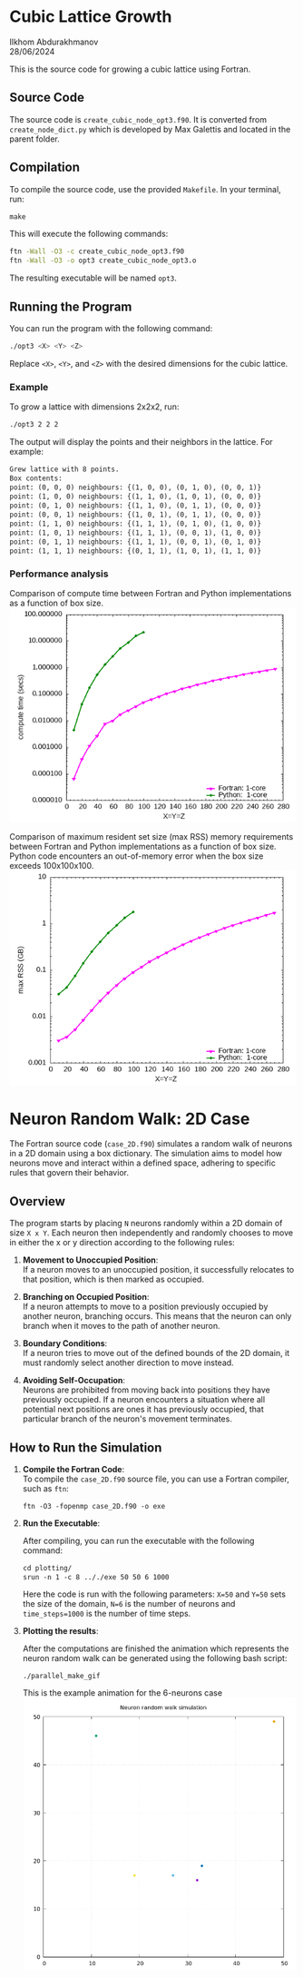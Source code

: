 # Cubic Lattice Growth

Ilkhom Abdurakhmanov  
28/06/2024

This is the source code for growing a cubic lattice using Fortran.

## Source Code

The source code is  `create_cubic_node_opt3.f90`. It is converted from `create_node_dict.py` which is developed by 
Max Galettis and located in
the parent folder.

## Compilation

To compile the source code, use the provided `Makefile`. In your terminal, run:

```
make
```

This will execute the following commands:

```sh
ftn -Wall -O3 -c create_cubic_node_opt3.f90
ftn -Wall -O3 -o opt3 create_cubic_node_opt3.o
```

The resulting executable will be named `opt3`.

## Running the Program

You can run the program with the following command:

```sh
./opt3 <X> <Y> <Z>
```

Replace `<X>`, `<Y>`, and `<Z>` with the desired dimensions for the cubic lattice.

### Example

To grow a lattice with dimensions 2x2x2, run:

```sh
./opt3 2 2 2
```

The output will display the points and their neighbors in the lattice. For example:

```
Grew lattice with 8 points.
Box contents:
point: (0, 0, 0) neighbours: {(1, 0, 0), (0, 1, 0), (0, 0, 1)}
point: (1, 0, 0) neighbours: {(1, 1, 0), (1, 0, 1), (0, 0, 0)}
point: (0, 1, 0) neighbours: {(1, 1, 0), (0, 1, 1), (0, 0, 0)}
point: (0, 0, 1) neighbours: {(1, 0, 1), (0, 1, 1), (0, 0, 0)}
point: (1, 1, 0) neighbours: {(1, 1, 1), (0, 1, 0), (1, 0, 0)}
point: (1, 0, 1) neighbours: {(1, 1, 1), (0, 0, 1), (1, 0, 0)}
point: (0, 1, 1) neighbours: {(1, 1, 1), (0, 0, 1), (0, 1, 0)}
point: (1, 1, 1) neighbours: {(0, 1, 1), (1, 0, 1), (1, 1, 0)}
```

### Performance analysis

Comparison of compute time between Fortran and Python implementations as a function of box size.
![Performance](box.png "Performance, Fortran vs Python")

Comparison of maximum resident set size (max RSS) memory requirements between Fortran and Python implementations as a function of box size.
Python code encounters an out-of-memory error when the box size exceeds 100x100x100.
![Memory](memory.png "Memory requirement, Fortran vs Python")

# Neuron Random Walk: 2D Case

The Fortran source code (`case_2D.f90`) simulates a random walk of neurons in a 2D domain using a box dictionary. 
The simulation aims to model how neurons move and interact within a defined space, adhering to specific rules that govern their behavior.

## Overview

The program starts by placing `N` neurons randomly within a 2D domain of size `X x Y`. 
Each neuron then independently and randomly chooses to move in either the x or y direction according to the following rules:

1. **Movement to Unoccupied Position**:  
   If a neuron moves to an unoccupied position, it successfully relocates to that position, which is then marked as occupied.

2. **Branching on Occupied Position**:  
   If a neuron attempts to move to a position previously occupied by another neuron, branching occurs. 
   This means that the neuron can only branch when it moves to the path of another neuron.

3. **Boundary Conditions**:  
   If a neuron tries to move out of the defined bounds of the 2D domain, it must randomly select another direction to move instead.

4. **Avoiding Self-Occupation**:  
   Neurons are prohibited from moving back into positions they have previously occupied. 
   If a neuron encounters a situation where all potential next positions are ones it has previously occupied, 
   that particular branch of the neuron's movement terminates.

## How to Run the Simulation

1. **Compile the Fortran Code**:  
   To compile the `case_2D.f90` source file, you can use a Fortran compiler, such as `ftn`:

   ```
   ftn -O3 -fopenmp case_2D.f90 -o exe
   ```
   

2. **Run the Executable**:  

   After compiling, you can run the executable with the following command:
   ```
   cd plotting/
   srun -n 1 -c 8 .././exe 50 50 6 1000
   ``` 
   Here the code is run with the following parameters: `X=50` and `Y=50` sets the size of the domain, 
   `N=6` is the number of neurons and `time_steps=1000` is the number of time steps.

3. **Plotting the results**:  
   
   After the computations are finished the animation which represents the neuron random walk can be generated using the following bash script:
   ```
   ./parallel_make_gif
   ```


   This is the example animation for the 6-neurons case
![Performance](animation.gif "Neuron random walk simulation")
